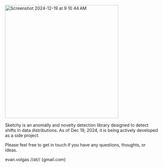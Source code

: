 
<img width="372" alt="Screenshot 2024-12-19 at 9 10 44 AM" src="https://github.com/user-attachments/assets/0eb37b93-4c73-446c-a694-78b0132ac3f4" />


Sketchy is an anomally and novelty detection library designed to detect shifts in data distributions. As of Dec 19, 2024, it is being actively developed as a side project. 

Please feel free to get in touch if you have any questions, thoughts, or ideas. 

evan.volgas //at// {gmail.com}
